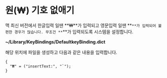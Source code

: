 # 원(₩) 기호 없애기

맥 최신 버전에서 한글입력 일땐 **₩**가 입력되고 영문입력 일땐 **`**가 입력되어 불편한 경우가 많습니다. 무조건 **`**가 입력되도록 시스템을 설정합니다.

**~/Library/KeyBindings/DefaultkeyBinding.dict**

해당 위치에 파일을 생성하고 다음과 같은 내용을 입력합니다.

```
{
  "₩" = ("insertText:", "`");
}
```


